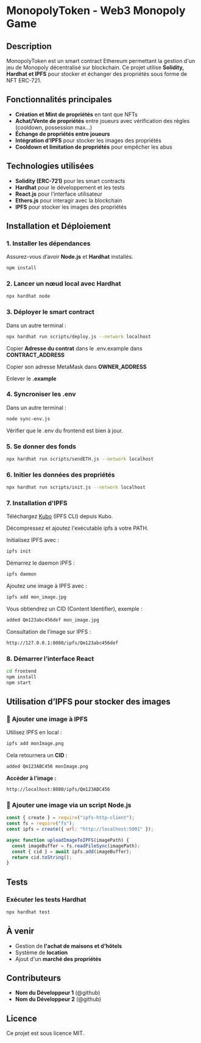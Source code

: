 # MonopolyToken - Web3 Monopoly Game

## Description

MonopolyToken est un smart contract Ethereum permettant la gestion d'un jeu de Monopoly décentralisé sur blockchain. Ce projet utilise **Solidity, Hardhat et IPFS** pour stocker et échanger des propriétés sous forme de NFT ERC-721.

## Fonctionnalités principales

- **Création et Mint de propriétés** en tant que NFTs
- **Achat/Vente de propriétés** entre joueurs avec vérification des règles (cooldown, possession max...)
- **Échange de propriétés entre joueurs**
- **Intégration d’IPFS** pour stocker les images des propriétés
- **Cooldown et limitation de propriétés** pour empêcher les abus

## Technologies utilisées

- **Solidity (ERC-721)** pour les smart contracts
- **Hardhat** pour le développement et les tests
- **React.js** pour l’interface utilisateur
- **Ethers.js** pour interagir avec la blockchain
- **IPFS** pour stocker les images des propriétés

## Installation et Déploiement

### 1. Installer les dépendances

Assurez-vous d’avoir **Node.js** et **Hardhat** installés.

```sh
npm install
```

### 2. Lancer un nœud local avec Hardhat

```sh
npx hardhat node
```

### 3. Déployer le smart contract

Dans un autre terminal :

```sh
npx hardhat run scripts/deploy.js --network localhost
```

Copier **Adresse du contrat** dans le .env.example dans **CONTRACT_ADDRESS**

Copier son adresse MetaMask dans **OWNER_ADDRESS**

Enlever le **.example**

### 4. Syncroniser les .env

Dans un autre terminal :

```sh
node sync-env.js
```

Vérifier que le .env du frontend est bien à jour.

### 5. Se donner des fonds

```sh
npx hardhat run scripts/sendETH.js --network localhost
```

### 6. Initier les données des propriétés

```sh
npx hardhat run scripts/init.js --network localhost
```

### 7. Installation d'IPFS

Téléchargez [Kubo](https://docs.ipfs.tech/install/command-line/#install-kubo-windows) (IPFS CLI) depuis Kubo.

Décompressez et ajoutez l'exécutable ipfs à votre PATH.

Initialisez IPFS avec :

```sh
ipfs init
```
Démarrez le daemon IPFS :

```sh
ipfs daemon
```

Ajoutez une image à IPFS avec :

```sh
ipfs add mon_image.jpg
```

Vous obtiendrez un CID (Content Identifier), exemple :

```sh
added Qm123abc456def mon_image.jpg
```

Consultation de l’image sur IPFS :

```sh
http://127.0.0.1:8080/ipfs/Qm123abc456def
```

### 8. Démarrer l’interface React

```sh
cd frontend
npm install
npm start
```

## Utilisation d’IPFS pour stocker des images

### 🚀 Ajouter une image à IPFS

Utilisez IPFS en local :

```sh
ipfs add monImage.png
```

Cela retournera un **CID** :

```sh
added Qm123ABC456 monImage.png
```

**Accéder à l’image :**

```sh
http://localhost:8080/ipfs/Qm123ABC456
```

### 📡 Ajouter une image via un script Node.js

```javascript
const { create } = require("ipfs-http-client");
const fs = require("fs");
const ipfs = create({ url: "http://localhost:5001" });

async function uploadImageToIPFS(imagePath) {
  const imageBuffer = fs.readFileSync(imagePath);
  const { cid } = await ipfs.add(imageBuffer);
  return cid.toString();
}
```

## Tests

### Exécuter les tests Hardhat

```sh
npx hardhat test
```

## À venir

- Gestion de **l'achat de maisons et d'hôtels**
- Système de **location**
- Ajout d'un **marché des propriétés**

## Contributeurs

- **Nom du Développeur 1** (@github)
- **Nom du Développeur 2** (@github)

## Licence

Ce projet est sous licence MIT.

